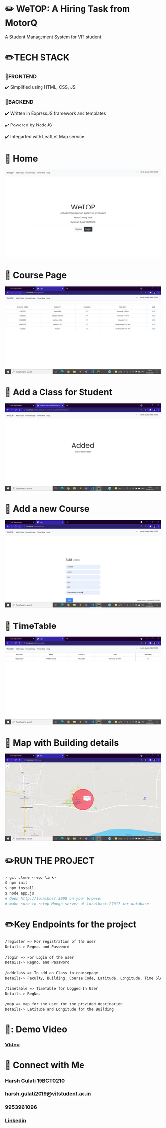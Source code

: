 
# ✏️ WeTOP: A Hiring Task from MotorQ
A Student Management System for VIT student.


# :pencil2:TECH STACK
### :round_pushpin:FRONTEND
:heavy_check_mark: Simplified using HTML, CSS, JS
### :round_pushpin:BACKEND
:heavy_check_mark: Written in ExpressJS framework and templates

:heavy_check_mark: Powered by NodeJS

:heavy_check_mark: Integarted with LeafLet Map service


# :round_pushpin: Home
![Home](/img/thumbnail.JPG?raw=true "Home")
# :round_pushpin: Course Page
![Course Page](/img/coursepage.JPG?raw=true "Courses")
# :round_pushpin: Add a Class for Student
![Add a Class for Student](/img/classmes.JPG?raw=true "Added")
# :round_pushpin: Add a new Course
![Add a new Course](/img/newclass.JPG?raw=true "New")
# :round_pushpin: TimeTable
![TimeTable](/img/timetable.JPG?raw=true "table")
# :round_pushpin: Map with Building details
![Map](/img/map.JPG?raw=true "map")
# ✏️RUN THE PROJECT 
```sh
> git clone <repo link>
$ npm init
$ npm install
$ node app.js
# Open http://localhost:3000 on your browser
# make sure to setup Mongo server at localhost:27017 for database
```


# ✏️Key Endpoints for the project
```sh
/register => For registration of the user
Details-> Regno. and Password

/login => For Login of the user
Details-> Regno. and Password

/addclass => To add an Class to coursepage
Details-> Faculty, Building, Course Code, Latitude, Longitude, Time Slot

/timetable => TimeTable for Logged In User 
Details-> RegNo.

/map => Map for the User for the provided destination
Details-> Latitude and Longitude for the Building
```
# 🎥: Demo Video
### [Video](https://www.youtube.com/watch?v=5pFNmbID2fk)
# :clap: Connect with Me

### Harsh Gulati 19BCT0210

### harsh.gulati2019@vitstudent.ac.in

### 9953961096

### [Linkedin](https://www.linkedin.com/in/harsh-gulati-005585ab/)




